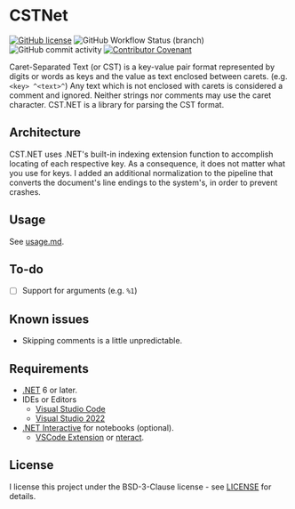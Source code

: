 # CSTNet

[![GitHub license](https://img.shields.io/github/license/tonytins/cstdotnet)](https://github.com/tonytins/cstdotnet/blob/main/LICENSE) ![GitHub Workflow Status (branch)](https://img.shields.io/github/workflow/status/tonytins/cstdotnet/.NET/main) ![GitHub commit activity](https://img.shields.io/github/commit-activity/w/tonytins/cstdotnet)  [![Contributor Covenant](https://img.shields.io/badge/Contributor%20Covenant-v2.0%20adopted-ff69b4.svg)](code_of_conduct.md)

Caret-Separated Text (or CST) is a key-value pair format represented by digits or words as keys and the value as text enclosed between carets. (e.g. ``<key> ^<text>^``) Any text which is not enclosed with carets is considered a comment and ignored. Neither strings nor comments may use the caret character. CST.NET is a library for parsing the CST format.

## Architecture

CST.NET uses .NET's built-in indexing extension function to accomplish locating of each respective key. As a consequence, it does not matter what you use for keys. I added an additional normalization to the pipeline that converts the document's line endings to the system's, in order to prevent crashes.

## Usage

See [usage.md](./usage.md).

## To-do

- [ ] Support for arguments (e.g. ``%1``)

## Known issues

- Skipping comments is a little unpredictable.

## Requirements

- [.NET](https://dotnet.microsoft.com/download) 6 or later.
- IDEs or Editors
  - [Visual Studio Code](https://code.visualstudio.com/)
  - [Visual Studio 2022](https://visualstudio.microsoft.com/)
- [.NET Interactive](https://github.com/dotnet/interactive/blob/main/README.md) for notebooks (optional).
    - [VSCode Extension](https://marketplace.visualstudio.com/items?itemName=ms-dotnettools.dotnet-interactive-vscode) or [nteract](https://nteract.io/).

## License

I license this project under the BSD-3-Clause license - see [LICENSE](LICENSE) for details.